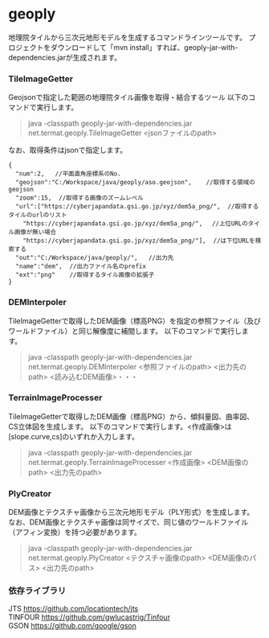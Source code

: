# geoply

地理院タイルから三次元地形モデルを生成するコマンドラインツールです。
プロジェクトをダウンロードして「mvn install」すれば、geoply-jar-with-dependencies.jarが生成されます。

### TileImageGetter
Geojsonで指定した範囲の地理院タイル画像を取得・結合するツール
以下のコマンドで実行します。

>java -classpath geoply-jar-with-dependencies.jar net.termat.geoply.TileImageGetter <jsonファイルのpath>

なお、取得条件はjsonで指定します。 
```
{
  "num":2,   //平面直角座標系のNo.
  "geojson":"C:/Workspace/java/geoply/aso.geojson",    //取得する領域のgeojson
  "zoom":15,  //取得する画像のズームレベル
  "url":["https://cyberjapandata.gsi.go.jp/xyz/dem5a_png/",  //取得するタイルのurlのリスト
	"https://cyberjapandata.gsi.go.jp/xyz/dem5a_png/",　 //上位URLのタイル画像が無い場合
	"https://cyberjapandata.gsi.go.jp/xyz/dem5a_png/"],  //は下位URLを検索する
  "out":"C:/Workspace/java/geoply/",   //出力先
  "name":"dem",  //出力ファイル名のprefix
  "ext":"png"    //取得するタイル画像の拡張子
}
```  
### DEMInterpoler
TileImageGetterで取得したDEM画像（標高PNG）を指定の参照ファイル（及びワールドファイル）と同じ解像度に補間します。
以下のコマンドで実行します。

>java -classpath geoply-jar-with-dependencies.jar net.termat.geoply.DEMInterpoler <参照ファイルのpath> <出力先のpath> <読み込むDEM画像>・・・

### TerrainImageProcesser
TileImageGetterで取得したDEM画像（標高PNG）から、傾斜量図、曲率図、CS立体図を生成します。
以下のコマンドで実行します。<作成画像>は[slope.curve,cs]のいずれか入力します。

>java -classpath geoply-jar-with-dependencies.jar net.termat.geoply.TerrainImageProcesser <作成画像> <DEM画像のpath> <出力先のpath>

### PlyCreator
DEM画像とテクスチャ画像から三次元地形モデル（PLY形式）を生成します。
なお、DEM画像とテクスチャ画像は同サイズで、同じ値のワールドファイル（アフィン変換）を持つ必要があります。

>java -classpath geoply-jar-with-dependencies.jar net.termat.geoply.PlyCreator <テクスチャ画像のpath> <DEM画像のパス> <出力先のpath>

### 依存ライブラリ
JTS https://github.com/locationtech/jts<br />
TINFOUR https://github.com/gwlucastrig/Tinfour<br />
GSON https://github.com/google/gson<br />

